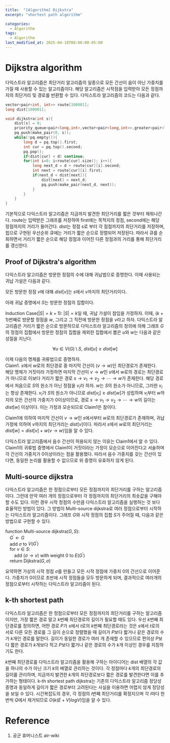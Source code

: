 ```yaml
---
title:  "[Algorithm] Dijkstra"
excerpt: "shortest path algorithm"

categories:
  - Algorithm
tags:
  - Algorithm
last_modified_at: 2025-04-18T08:06:00-05:00
---
```


# Dijkstra algorithm
다익스트라 알고리즘은 최단거리 알고리즘의 일종으로 모든 간선이 음이 아닌 가중치를 가질 때 사용할 수 있는 알고리즘이다. 
해당 알고리즘은 시작점을 입력받아 모든 정점까지의 최단거리 및 경로를 반환할 수 있다. 다익스트라 알고리즘의 코드는 다음과 같다. 

```cpp
vector<pair<int, int>> route[100001];
long dist[100001];

void dijkstra(int s){
    dist[s] = 0;
    priority_queue<pair<long,int>,vector<pair<long,int>>,greater<pair<long,int>>> pq;
    pq.push(make_pair(0, s));
    while(!pq.empty()){
        long d = pq.top().first;
        int cur = pq.top().second;
        pq.pop();
        if(dist[cur] < d) continue;
        for(int i=0; i<route[cur].size(); i++){
            long next_d = d + route[cur][i].second;
            int next = route[cur][i].first;
            if(next_d < dist[next]){
                dist[next] = next_d;
                pq.push(make_pair(next_d, next));
            }
        }
    }
}
```

기본적으로 다익스트라 알고리즘은 지금까지 발견한 최단거리를 짧은 것부터 채워나간다. route는 입력받은 그래프를 저장하여 first에는 목적지의 정점, second에는 해당 정점까지의 거리가 들어간다. 
dist는 정점 s로 부터 각 점점까지의 최단거리를 저장하며, 힙으로 구현된 우선순위 큐에는 거리가 짧은 순으로 정렬되어 저장된다. 따라서 큐를 순회하면서 거리가 짧은 순으로 해당 정점과 이어진 다른 정점과의 거리를 통해 최단거리를 갱신한다. 

## Proof of Dijkstra's algorithm
다익스트라 알고리즘은 방문한 정점의 수에 대해 귀납법으로 증명한다. 이때 사용되는 귀납 가설은 다음과 같다. 

모든 방문한 정점 $v$에 대해 $dist \lbrack v \rbrack$는 $s$에서 $v$까지의 최단거리이다. 

아래 귀납 증명에서 $S$는 방문한 정점의 집합이다. 

Induction Case($\vert S \vert = k+1$): $\vert S \vert = k$일 때, 귀납 가설이 참임을 가정하자. 이때, $(k+1)$번째로 방문할 정점을 $w$, 그리고 그 직전에 방문한 정점을 $v$라고 하자. 다익스트라 알고리즘은 거리가 짧은 순으로 방문하므로 다익스트라 알고리즘의 정의에 의해 그래프 $G$의 정점의 집합에서 방문한 정점의 집합을 제외한 집합에서 뽑은 $u$와 $w$는 다음과 같은 성질을 지닌다. 

$$\forall u \in V(G) \setminus S, \ dist \lbrack u \rbrack \geq dist \lbrack w \rbrack$$

이제 다음의 명제를 귀류법으로 증명하자.   
Claim1. $s$에서 $w$로의 최단경로 중 마지막 간선이 ($v \to w$)인 최단경로가 존재한다.   
해당 명제가 거짓이라 가정하면 마지막 간선이 $v \to w$인 $s$에서 $w$로의 경로는 최단경로가 아니므로 이보다 거리가 짧은 경로 $s \to v_1 \to v_2 \to \cdots \to w$가 존재한다. 해당 경로에서 처음으로 $S$의 원소가 아닌 정점을 $v_i$라 하자. $w$는 $S$의 원소가 아니므로, 그러한 $v_i$는 항상 존재한다. $v_i$가 $S$의 원소가 아니므로 $dist \lbrack v_i \rbrack \geq dist \lbrack w \rbrack$가 성립하며 $v_i$부터 $w$까지의 모든 간선의 가중치가 0이상이므로, 경로 $s \to v_1 \to v_2 \to \cdots \to w$의 길이는 $dist \lbrack w \rbrack$ 이상이다. 이는 가정과 모순되므로 Claim1은 참이다. 

Claim1에 의하여 마지막 간선이 $v \to w$인 $s$에서부터 $w$로의 최단경로가 존재하며, 귀납 가정에 의하여 $v$까지의 최단거리는 $dist \lbrack v \rbrack$이다. 따라서 $s$에서 $w$로의 최단거리는 $dist \lbrack w \rbrack = dist \lbrack v \rbrack + w(v \to w)$임을 알 수 있다. 

다익스트라 알고리즘에서 음수 간선이 허용되지 않는 이유는 Claim1에서 알 수 있다. Claim1의 귀류법 증명에서 Claim1이 거짓이라는 가정이 모순으로 이어진다고 서술하며 각 간선의 가중치가 0이상이라는 점을 활용했다. 따라서 음수 가중치를 갖는 간선이 있다면, 동일한 논리를 활용할 수 없으므로 위 증명이 유효하지 않게 된다. 

## Multi-source dijkstra
다익스트라 알고리즘은 한 정점으로부터 모든 정점까지의 최단거리를 구하는 알고리즘이다. 그런데 만약 여러 개의 정점으로부터 각 정점까지의 최단거리의 최솟값을 구해야 할 수도 있다. 이런 경우 시작 정점의 수만큼 다익스트라 알고리즘을 실행하는 것 보다 효율적인 방법이 있다. 
그 방법이 Multi-source dijkstra로 여러 정점으로부터 시작하는 다익스트라 알고리즘이다. 그래프 $G$와 시작 정점의 집합 $S$가 주어질 때, 다음과 같은 방법으로 구현할 수 있다. 

function Multi-source dijkstra($G, S$):  
&emsp;$G^\prime \gets G$    
&emsp;add $\sigma$ to $V(G^\prime)$  
&emsp;for $v \in S$:  
&emsp;&emsp;add $(\sigma \to v)$ with weight 0 to $E(G^\prime)$  
&emsp;return Dijkstra($G, \sigma$)

요약하면 가상의 시작 정점 $\sigma$를 만들고 모든 시작 정점에 가중치 0의 간선으로 이어준다. 가중치가 0이므로 초반에 시작 정점들을 모두 방문하게 되며, 결과적으로 여러개의 정점으로부터 시작하는 다익스트라 알고리즘이 된다. 

## k-th shortest path 
다익스트라 알고리즘은 한 정점으로부터 모든 정점까지의 최단거리를 구하는 알고리즘이지만, 가장 짧은 경로 말고 $k$번째 최단경로의 길이가 필요할 때도 있다. 우선 $k$번째 최단경로를 정의하면, 어떤 경로 $P$가 $s$에서 $t$로의 $k$번째 최단경로라는 것은 $s$에서 $t$로의 서로 다른 모든 경로를 그 길이 순으로 정렬했을 때 길이가 $P$보다 짧거나 같은 경로의 수가 $k$개인 경로를 말한다. 길이가 동일한 경로가 여러 개 존재할 수 있으므로 편의상 $P$보다 짧은 경로가 $k$개보다 적고 $P$보다 짧거나 같은 경로의 수가 $k$개 이상인 경우를 지칭하기도 한다. 

$k$번째 최단경로를 다익스트라 알고리즘을 활용해 구하는 아이디어는 dist 배열의 각 값을 하나의 수가 아닌 크기 $k$의 배열로 관리하는 것이다. 각 정점마다 $k$개의 최단경로의 길이를 관리하며, 지금까지 발견한 $k$개의 최단경로보다 짧은 경로를 발견한다면 이를 추가하는 형태이다. k-th shortest path dijkstra는 기존의 다익스트라 알고리즘 정당성 증명과 동일하게 길이가 짧은 경로부터 고려된다는 사실을 이용하면 어렵지 않게 정당성을 보일 수 있다. 시간복잡도의 경우, 각 정점의 $i$번째 최단거리를 확정지으며 각 $i$마다 한 번씩 $Q$에서 제거되므로 $O(k(E+V)logV)$임을 알 수 있다. 



# Reference 
1. 공군 휴머니스트 air-wiki  





